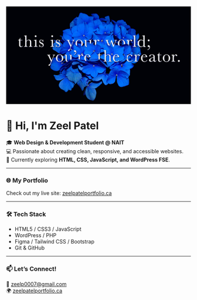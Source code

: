 
![Banner](https://github.com/ZeelHPatel/ZeelHPatel/blob/main/example.jpg)
# 👋 Hi, I'm Zeel Patel

🎓 **Web Design & Development Student @ NAIT**  
💻 Passionate about creating clean, responsive, and accessible websites.  
🚀 Currently exploring **HTML, CSS, JavaScript, and WordPress FSE**.  

---

### 🌐 My Portfolio  
Check out my live site: [zeelpatelportfolio.ca](https://zeelpatelportfolio.ca)

---

### 🛠️ Tech Stack
- HTML5 / CSS3 / JavaScript  
- WordPress / PHP  
- Figma / Tailwind CSS / Bootstrap  
- Git & GitHub  

---

### 📫 Let’s Connect!
📧 [zeelp0007@gmail.com](mailto:zeelp0007@gmail.com)  
🌍 [zeelpatelportfolio.ca](https://zeelpatelportfolio.ca)
